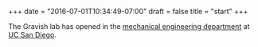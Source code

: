 +++
date = "2016-07-01T10:34:49-07:00"
draft = false
title = "start"
+++

The Gravish lab has opened in the [mechanical engineering department](http://maeweb.ucsd.edu/) at [UC San Diego](http://ucsd.edu).  
